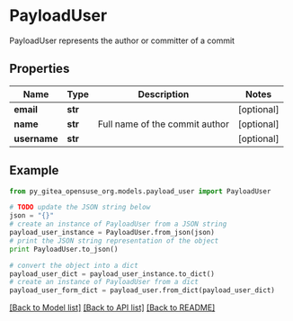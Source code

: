 # PayloadUser

PayloadUser represents the author or committer of a commit

## Properties

Name | Type | Description | Notes
------------ | ------------- | ------------- | -------------
**email** | **str** |  | [optional] 
**name** | **str** | Full name of the commit author | [optional] 
**username** | **str** |  | [optional] 

## Example

```python
from py_gitea_opensuse_org.models.payload_user import PayloadUser

# TODO update the JSON string below
json = "{}"
# create an instance of PayloadUser from a JSON string
payload_user_instance = PayloadUser.from_json(json)
# print the JSON string representation of the object
print PayloadUser.to_json()

# convert the object into a dict
payload_user_dict = payload_user_instance.to_dict()
# create an instance of PayloadUser from a dict
payload_user_form_dict = payload_user.from_dict(payload_user_dict)
```
[[Back to Model list]](../README.md#documentation-for-models) [[Back to API list]](../README.md#documentation-for-api-endpoints) [[Back to README]](../README.md)



